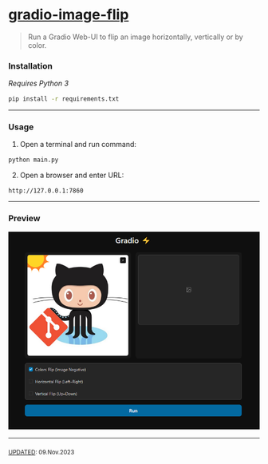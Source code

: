 # [gradio-image-flip](https://github.com/kenny-kvibe/gradio-image-flip)

> Run a Gradio Web-UI to flip an image horizontally, vertically or by color.

### Installation

*Requires Python 3*

```sh
pip install -r requirements.txt
```

---

### Usage

1. Open a terminal and run command:

```sh
python main.py
```

2. Open a browser and enter URL:

```
http://127.0.0.1:7860
```

---

### Preview

![Preview Image](img/preview.png)

---

<sub><u>UPDATED</u>: 09.Nov.2023</sub>
